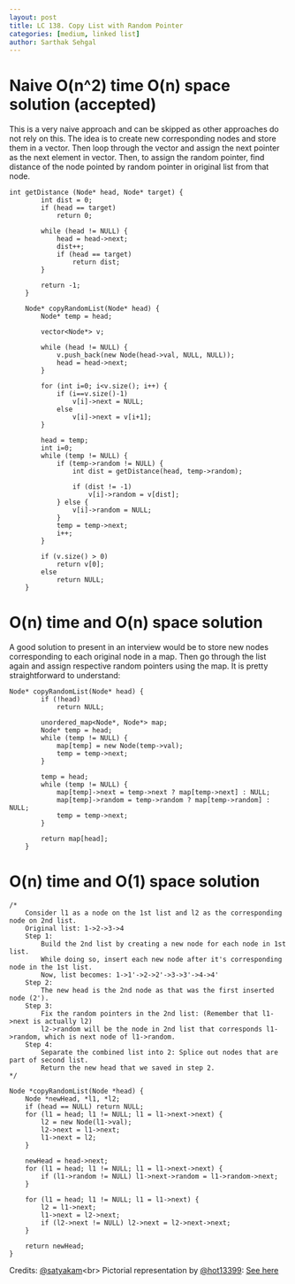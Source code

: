 ```yaml
---
layout: post
title: LC 138. Copy List with Random Pointer
categories: [medium, linked list]
author: Sarthak Sehgal
---
```

# Naive O(n^2) time O(n) space solution (accepted)
This is a very naive approach and can be skipped as other approaches do not rely on this. The idea is to create new corresponding nodes and store them in a vector. Then loop through the vector and assign the next pointer as the next element in vector. Then, to assign the random pointer, find distance of the node pointed by random pointer in original list from that node.
```
int getDistance (Node* head, Node* target) {
        int dist = 0;
        if (head == target)
            return 0;
        
        while (head != NULL) {
            head = head->next;
            dist++;
            if (head == target)
                return dist;
        }
        
        return -1;
    }
    
    Node* copyRandomList(Node* head) {
        Node* temp = head;
        
        vector<Node*> v;
        
        while (head != NULL) {
            v.push_back(new Node(head->val, NULL, NULL));
            head = head->next;
        }
        
        for (int i=0; i<v.size(); i++) {
            if (i==v.size()-1)
                v[i]->next = NULL;
            else
                v[i]->next = v[i+1];
        }
        
        head = temp;
        int i=0;
        while (temp != NULL) {
            if (temp->random != NULL) {
                int dist = getDistance(head, temp->random);
                
                if (dist != -1)
                    v[i]->random = v[dist];
            } else {
                v[i]->random = NULL;   
            }
            temp = temp->next;
            i++;
        }
        
        if (v.size() > 0)
            return v[0];
        else
            return NULL;
    }
```

# O(n) time and O(n) space solution
A good solution to present in an interview would be to store new nodes corresponding to each original node in a map. Then go through the list again and assign respective random pointers using the map. It is pretty straightforward to understand:

```
Node* copyRandomList(Node* head) {
        if (!head)
            return NULL;
        
        unordered_map<Node*, Node*> map;
        Node* temp = head;
        while (temp != NULL) {
            map[temp] = new Node(temp->val);
            temp = temp->next;
        }
        
        temp = head;
        while (temp != NULL) {
            map[temp]->next = temp->next ? map[temp->next] : NULL;
            map[temp]->random = temp->random ? map[temp->random] : NULL;
            temp = temp->next;
        }
        
        return map[head];
    }
```

# O(n) time and O(1) space solution
```
/*
    Consider l1 as a node on the 1st list and l2 as the corresponding node on 2nd list.
    Original list: 1->2->3->4
    Step 1:
        Build the 2nd list by creating a new node for each node in 1st list.
        While doing so, insert each new node after it's corresponding node in the 1st list.
        Now, list becomes: 1->1'->2->2'->3->3'->4->4'
    Step 2:
        The new head is the 2nd node as that was the first inserted node (2').
    Step 3:
        Fix the random pointers in the 2nd list: (Remember that l1->next is actually l2)
        l2->random will be the node in 2nd list that corresponds l1->random, which is next node of l1->random.
    Step 4:
        Separate the combined list into 2: Splice out nodes that are part of second list.
        Return the new head that we saved in step 2.
*/

Node *copyRandomList(Node *head) {
    Node *newHead, *l1, *l2;
    if (head == NULL) return NULL;
    for (l1 = head; l1 != NULL; l1 = l1->next->next) {
        l2 = new Node(l1->val);
        l2->next = l1->next;
        l1->next = l2;
    }

    newHead = head->next;
    for (l1 = head; l1 != NULL; l1 = l1->next->next) {
        if (l1->random != NULL) l1->next->random = l1->random->next;
    }

    for (l1 = head; l1 != NULL; l1 = l1->next) {
        l2 = l1->next;
        l1->next = l2->next;
        if (l2->next != NULL) l2->next = l2->next->next;
    }

    return newHead;
}
```
Credits: [@satyakam](https://leetcode.com/problems/copy-list-with-random-pointer/discuss/43497/2-clean-C%2B%2B-algorithms-without-using-extra-arrayhash-table.-Algorithms-are-explained-step-by-step.)<br>
Pictorial representation by [@hot13399](https://leetcode.com/hot13399/): [See here](https://raw.githubusercontent.com/hot13399/leetcode-graphic-answer/master/138.%20Copy%20List%20with%20Random%20Pointer.jpg)